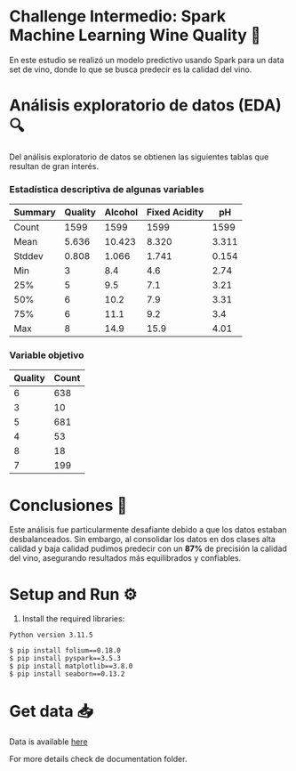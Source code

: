 # Challenge Intermedio: Spark Machine Learning Wine Quality 🍷

En este estudio se realizó un modelo predictivo usando Spark para un data set de vino, donde lo que se busca predecir es la calidad del vino.

# Análisis exploratorio de datos (EDA) 🔍

Del análisis exploratorio de datos se obtienen las siguientes tablas que resultan de gran interés.


### Estadística descriptiva de algunas variables

| Summary | Quality | Alcohol | Fixed Acidity | pH |
|---------|---------|---------|---------------|-----|
| Count   | 1599    | 1599    | 1599          | 1599 |
| Mean    | 5.636   | 10.423  | 8.320         | 3.311 |
| Stddev  | 0.808   | 1.066   | 1.741         | 0.154 |
| Min     | 3       | 8.4     | 4.6           | 2.74 |
| 25%     | 5       | 9.5     | 7.1           | 3.21 |
| 50%     | 6       | 10.2    | 7.9           | 3.31 |
| 75%     | 6       | 11.1    | 9.2           | 3.4  |
| Max     | 8       | 14.9    | 15.9          | 4.01 |



### Variable objetivo

| Quality | Count |
|---------|-------|
| 6       | 638   |
| 3       | 10    |
| 5       | 681   |
| 4       | 53    |
| 8       | 18    |
| 7       | 199   |



# Conclusiones 📝

Este análisis fue particularmente desafiante debido a que los datos estaban desbalanceados. Sin embargo, al consolidar los datos en dos clases alta calidad y baja calidad pudimos predecir con un __87%__ de precisión la calidad del vino, asegurando resultados más equilibrados y confiables.

# Setup and Run ⚙️

1. Install the required libraries:
```shell
Python version 3.11.5

$ pip install folium==0.18.0
$ pip install pyspark==3.5.3
$ pip install matplotlib==3.8.0
$ pip install seaborn==0.13.2 
```

# Get data 📥

Data is available [here](https://archive.ics.uci.edu/ml/datasets/Wine+Quality)


</details>For more details check de documentation folder.